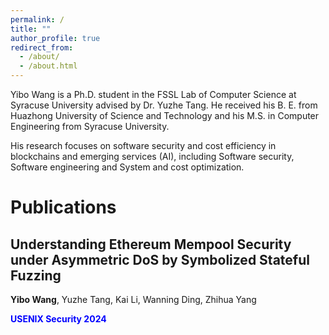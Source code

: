 ```yaml
---
permalink: /
title: ""
author_profile: true
redirect_from: 
  - /about/
  - /about.html
---
```



Yibo Wang is a Ph.D. student in the FSSL Lab of Computer Science at Syracuse University advised by Dr. Yuzhe Tang. He received his B. E. from Huazhong University of Science and Technology and his M.S. in Computer Engineering from Syracuse University. 

His research focuses on software security and cost efficiency in blockchains and emerging services (AI), including Software security, Software engineering and System and cost optimization.

Publications
======
Understanding Ethereum Mempool Security under Asymmetric DoS by Symbolized Stateful Fuzzing
------

**Yibo Wang**, Yuzhe Tang, Kai Li, Wanning Ding, Zhihua Yang

**<span style="color: blue;">USENIX Security 2024</span>**



